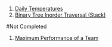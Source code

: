 1. [Daily Temperatures](https://leetcode.com/explore/learn/card/queue-stack/230/usage-stack/1363/)
2. [Binary Tree Inorder Traversal (Stack)](https://leetcode.com/explore/learn/card/queue-stack/232/practical-application-stack/1383/)

#Not Completed
1. [Maximum Performance of a Team](https://leetcode.com/contest/weekly-contest-180/problems/maximum-performance-of-a-team/)